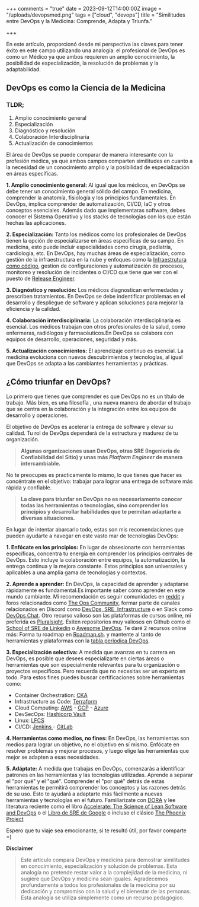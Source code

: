 +++
comments = "true"
date = 2023-09-12T14:00:00Z
image = "/uploads/devopsmed.png"
tags = ["cloud", "devops"]
title = "Similitudes entre DevOps y la Medicina: Comprende, Adapta y Triunfa."

+++

En este artículo, proporcionó desde mi perspectiva las claves para tener éxito en este campo utilizando una analogía: el profesional de DevOps es como un Médico ya que ambos requieren un amplio conocimiento, la posibilidad de especialización, la resolución de problemas y la adaptabilidad.

## **DevOps es como la Ciencia de la Medicina**

### TLDR;

1. Amplio conocimiento general
2. Especialización
3. Diagnóstico y resolución
4. Colaboración Interdisciplinaria
5. Actualización de conocimientos

El área de DevOps se puede comparar de manera interesante con la profesión médica, ya que ambos campos comparten similitudes en cuanto a la necesidad de un conocimiento amplio y la posibilidad de especialización en áreas específicas.

**1. Amplio conocimiento general:** Al igual que los médicos, en DevOps se debe tener un conocimiento general sólido del campo. En medicina, comprender la anatomía, fisiología y los principios fundamentales. En DevOps, implica comprender de automatización, CI/CD, IaC y otros conceptos esenciales. Además dado que implementaras software, debes conocer el Sistema Operativo y los stacks de tecnologias con los que están hechas las aplicaciones.

**2. Especialización:** Tanto los médicos como los profesionales de DevOps tienen la opción de especializarse en áreas específicas de su campo. En medicina, esto puede incluir especialidades como cirugía, pediatría, cardiología, etc. En DevOps, hay muchas áreas de especialización, como gestión de la infraestructura en la nube y enfoques como la [Infraestrutura como código](https://galvarado.com.mx/post/beneficios-retos-y-como-lograr-infraestructura-inmutable-con-packer-ansible-y-terraform/), gestion de configuraciones y automatización de procesos, monitoreo y resolución de incidentes o CI/CD que tiene que ver con el puesto de [Release Engineer](https://www.xenonstack.com/blog/release-engineering-best-practices).

**3. Diagnóstico y resolución:** Los médicos diagnostican enfermedades y prescriben tratamientos. En DevOps se debe indentificar problemas en el desarrollo y despliegue de software y aplican soluciones para mejorar la eficiencia y la calidad.

**4. Colaboración interdisciplinaria:** La colaboración interdisciplinaria es esencial. Los médicos trabajan con otros profesionales de la salud, como enfermeras, radiólogos y farmacéuticos.En DevOps se colabora con equipos de desarrollo, operaciones, seguridad y más.

**5. Actualización conocimientos:** El aprendizaje continuo es esencial. La medicina evoluciona con nuevos descubrimientos y tecnologías, al igual que DevOps se adapta a las cambiantes herramientas y prácticas.

## **¿Cómo triunfar en DevOps?**

Lo primero que tienes que comprender es que DevOps no es un título de trabajo. Más bien, es una filosofía , una nueva manera de abordar el trabajo que se centra en la colaboración y la integración entre los equipos de desarrollo y operaciones.

El objetivo de DevOps es acelerar la entrega de software y elevar su calidad. Tu rol de DevOps dependerá de la estructura y madurez de tu organización.

> **Algunas organizaciones usan DevOps, otras SRE (Ingeniería de Confiabilidad del Sitio) y unas más _Platform Engineer_ de manera intercambiable.**

No te preocupes es practicamente lo mismo, lo que tienes que hacer es concéntrate en el objetivo: trabajar para lograr una entrega de software más rápida y confiable.

> **La clave para triunfar en DevOps no es necesariamente conocer todas las herramientas o tecnologías, sino comprender los principios y desarrollar habilidades que te permitan adaptarte a diversas situaciones.**

En lugar de intentar abarcarlo todo, estas son mis recomendaciones que pueden ayudarte a navegar en este vasto mar de tecnologías DevOps:

**1. Enfócate en los principios:** En lugar de obsesionarte con herramientas específicas, concentra tu energía en comprender los principios centrales de DevOps. Esto incluye la colaboración entre equipos, la automatización, la entrega continua y la mejora constante. Estos principios son universales y aplicables a una amplia gama de tecnologías y contextos.

**2. Aprende a aprender:** En DevOps, la capacidad de aprender y adaptarse rápidamente es fundamental.Es importante saber cómo aprender en este mundo cambiante. Mi recomendación es seguir comunidades en [reddit](https://www.reddit.com/r/devops/) y foros relacionados como [The Ops Community](https://community.ops.io/), formar parte de canales relacionados en Discord como [DevOps, SRE, Infrastructure](https://discord.com/invite/devops-sre-infrastructure-419745677585940482) o en Slack como [DevOps Chat](https://devopschat.slack.com/). Otro recurso valioso son las plataformas de cursos online, mi preferida es [Pluralsight](https://www.pluralsight.com/search?q=devops). Exiten repositorios muy valiosos en Github como el [School of SRE de Linkedin](https://github.com/linkedin/school-of-sre) o [Awesome DevOps](https://github.com/wmariuss/awesome-devops). Te daré 2 recursos online más: Forma tu roadmap en [Roadmap.sh](https://roadmap.sh/devops). y mantente al tanto de herramientas y plataformas con la [tabla periodica DevOps](https://digital.ai/es/learn/devops-periodic-table/).

**3. Especialización selectiva:** A medida que avanzas en tu carrera en DevOps, es posible que desees especializarte en ciertas áreas o herramientas que son especialmente relevantes para tu organización o proyectos específicos. Pero recuerda que no necesitas ser un experto en todo. Para estos fines puedes buscar certificaciones sobre herramientas como:

- Container Orchestration: [CKA](https://www.cncf.io/certification/cka/)
- Infrastructure as Code: [Terraform ](https://www.hashicorp.com/certification/terraform-associate)
- Cloud Computing: [AWS](https://aws.amazon.com/certification/) - [GCP](https://cloud.google.com/learn/certification) - [Azure](https://learn.microsoft.com/en-us/certifications/)
- DevSecOps: [Hashicorp Vault ](https://www.hashicorp.com/certification/vault-associate)
- Linux: [LFCS](https://devopscube.com/recommends/lfcs/)
- CI/CD: [Jenkins ](https://www.cloudbees.com/jenkins/certification) - [GitLab](https://levelup.gitlab.com/pages/certifications)

**4. Herramientas como medios, no fines:** En DevOps, las herramientas son medios para lograr un objetivo, no el objetivo en sí mismo. Enfócate en resolver problemas y mejorar procesos, y luego elige las herramientas que mejor se adapten a esas necesidades.

**5. Adáptate:** A medida que trabajas en DevOps, comenzarás a identificar patrones en las herramientas y las tecnologías utilizadas. Aprende a separar el "por qué" y el "qué". Comprender el "por qué" detrás de estas herramientas te permitirá comprender los conceptos y las razones detrás de su uso. Esto te ayudará a adaptarte más fácilmente a nuevas herramientas y tecnologías en el futuro. Familiarizate con [DORA](https://dora.dev/) y lee literatura reciente como el libro [Accelerate: The Science of Lean Software and DevOps](Accelerate:%20The%20Science%20of%20Lean%20Software%20and%20DevOps:%20Building%20and%20Scaling%20High%20Performing%20Technology%20Organizations) o el [Libro de SRE de Google](https://sre.google/sre-book/table-of-contents/) o incluso el clásico [The Phoenix Project](https://www.amazon.com.mx/Phoenix-Project-DevOps-Helping-Business/dp/1942788290/ref=asc_df_1942788290/?tag=gledskshopmx-20&linkCode=df0&hvadid=332319756674&hvpos=&hvnetw=g&hvrand=11969134983364658675&hvpone=&hvptwo=&hvqmt=&hvdev=c&hvdvcmdl=&hvlocint=&hvlocphy=9073816&hvtargid=pla-437264780533&psc=1)

Espero que tu viaje sea emocionante, si te resultó útil, por favor comparte =)

**Disclaimer**

> Este artículo compara DevOps y medicina para demostrar similitudes en conocimiento, especialización y solución de problemas. Esta analogía no pretende restar valor a la complejidad de la medicina, ni sugiere que DevOps y medicina sean iguales. Agradecemos profundamente a todos los profesionales de la medicina por su dedicación y compromiso con la salud y el bienestar de las personas. Esta analogía se utiliza simplemente como un recurso pedagógico.
